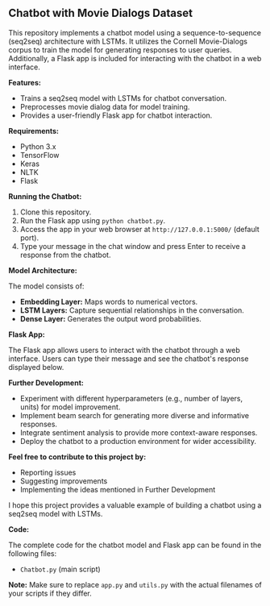 ## Chatbot with Movie Dialogs Dataset

This repository implements a chatbot model using a sequence-to-sequence (seq2seq) architecture with LSTMs. It utilizes the Cornell Movie-Dialogs corpus to train the model for generating responses to user queries. Additionally, a Flask app is included for interacting with the chatbot in a web interface.

**Features:**

* Trains a seq2seq model with LSTMs for chatbot conversation.
* Preprocesses movie dialog data for model training.
* Provides a user-friendly Flask app for chatbot interaction.

**Requirements:**

* Python 3.x
* TensorFlow
* Keras
* NLTK
* Flask

**Running the Chatbot:**

1. Clone this repository.
2. Run the Flask app using `python chatbot.py`.
3. Access the app in your web browser at `http://127.0.0.1:5000/` (default port).
4. Type your message in the chat window and press Enter to receive a response from the chatbot.

**Model Architecture:**

The model consists of:

* **Embedding Layer:** Maps words to numerical vectors.
* **LSTM Layers:** Capture sequential relationships in the conversation.
* **Dense Layer:** Generates the output word probabilities.

**Flask App:**

The Flask app allows users to interact with the chatbot through a web interface. Users can type their message and see the chatbot's response displayed below.

**Further Development:**

* Experiment with different hyperparameters (e.g., number of layers, units) for model improvement.
* Implement beam search for generating more diverse and informative responses.
* Integrate sentiment analysis to provide more context-aware responses.
* Deploy the chatbot to a production environment for wider accessibility.

**Feel free to contribute to this project by:**

* Reporting issues
* Suggesting improvements
* Implementing the ideas mentioned in Further Development

I hope this project provides a valuable example of building a chatbot using a seq2seq model with LSTMs.

**Code:**

The complete code for the chatbot model and Flask app can be found in the following files:

* `Chatbot.py` (main script)

**Note:** Make sure to replace `app.py` and `utils.py` with the actual filenames of your scripts if they differ.
